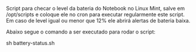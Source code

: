 Script para checar o level da bateria do Notebook no Linux Mint, salve em /opt/scripts e coloque ele no cron para executar regularmente este script. Em caso de level igual ou menor que 12% ele abrirá alertas de bateria baixa.  

Abaixo segue o comando a ser executado para rodar o script:

sh battery-status.sh
